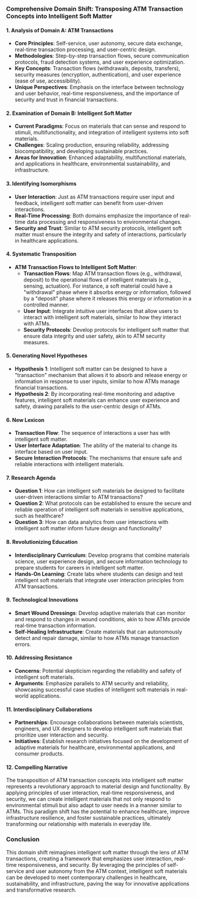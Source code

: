 ### Comprehensive Domain Shift: Transposing ATM Transaction Concepts into Intelligent Soft Matter

#### 1. Analysis of Domain A: ATM Transactions
- **Core Principles**: Self-service, user autonomy, secure data exchange, real-time transaction processing, and user-centric design.
- **Methodologies**: Step-by-step transaction flows, secure communication protocols, fraud detection systems, and user experience optimization.
- **Key Concepts**: Transaction flows (withdrawals, deposits, transfers), security measures (encryption, authentication), and user experience (ease of use, accessibility).
- **Unique Perspectives**: Emphasis on the interface between technology and user behavior, real-time responsiveness, and the importance of security and trust in financial transactions.

#### 2. Examination of Domain B: Intelligent Soft Matter
- **Current Paradigms**: Focus on materials that can sense and respond to stimuli, multifunctionality, and integration of intelligent systems into soft materials.
- **Challenges**: Scaling production, ensuring reliability, addressing biocompatibility, and developing sustainable practices.
- **Areas for Innovation**: Enhanced adaptability, multifunctional materials, and applications in healthcare, environmental sustainability, and infrastructure.

#### 3. Identifying Isomorphisms
- **User Interaction**: Just as ATM transactions require user input and feedback, intelligent soft matter can benefit from user-driven interactions.
- **Real-Time Processing**: Both domains emphasize the importance of real-time data processing and responsiveness to environmental changes.
- **Security and Trust**: Similar to ATM security protocols, intelligent soft matter must ensure the integrity and safety of interactions, particularly in healthcare applications.

#### 4. Systematic Transposition
- **ATM Transaction Flows to Intelligent Soft Matter**: 
  - **Transaction Flows**: Map ATM transaction flows (e.g., withdrawal, deposit) to the operational flows of intelligent materials (e.g., sensing, actuation). For instance, a soft material could have a "withdrawal" phase where it absorbs energy or information, followed by a "deposit" phase where it releases this energy or information in a controlled manner.
  - **User Input**: Integrate intuitive user interfaces that allow users to interact with intelligent soft materials, similar to how they interact with ATMs.
  - **Security Protocols**: Develop protocols for intelligent soft matter that ensure data integrity and user safety, akin to ATM security measures.

#### 5. Generating Novel Hypotheses
- **Hypothesis 1**: Intelligent soft matter can be designed to have a "transaction" mechanism that allows it to absorb and release energy or information in response to user inputs, similar to how ATMs manage financial transactions.
- **Hypothesis 2**: By incorporating real-time monitoring and adaptive features, intelligent soft materials can enhance user experience and safety, drawing parallels to the user-centric design of ATMs.

#### 6. New Lexicon
- **Transaction Flow**: The sequence of interactions a user has with intelligent soft matter.
- **User Interface Adaptation**: The ability of the material to change its interface based on user input.
- **Secure Interaction Protocols**: The mechanisms that ensure safe and reliable interactions with intelligent materials.

#### 7. Research Agenda
- **Question 1**: How can intelligent soft materials be designed to facilitate user-driven interactions similar to ATM transactions?
- **Question 2**: What protocols can be established to ensure the secure and reliable operation of intelligent soft materials in sensitive applications, such as healthcare?
- **Question 3**: How can data analytics from user interactions with intelligent soft matter inform future design and functionality?

#### 8. Revolutionizing Education
- **Interdisciplinary Curriculum**: Develop programs that combine materials science, user experience design, and secure information technology to prepare students for careers in intelligent soft matter.
- **Hands-On Learning**: Create labs where students can design and test intelligent soft materials that integrate user interaction principles from ATM transactions.

#### 9. Technological Innovations
- **Smart Wound Dressings**: Develop adaptive materials that can monitor and respond to changes in wound conditions, akin to how ATMs provide real-time transaction information.
- **Self-Healing Infrastructure**: Create materials that can autonomously detect and repair damage, similar to how ATMs manage transaction errors.

#### 10. Addressing Resistance
- **Concerns**: Potential skepticism regarding the reliability and safety of intelligent soft materials.
- **Arguments**: Emphasize parallels to ATM security and reliability, showcasing successful case studies of intelligent soft materials in real-world applications.

#### 11. Interdisciplinary Collaborations
- **Partnerships**: Encourage collaborations between materials scientists, engineers, and UX designers to develop intelligent soft materials that prioritize user interaction and security.
- **Initiatives**: Establish research initiatives focused on the development of adaptive materials for healthcare, environmental applications, and consumer products.

#### 12. Compelling Narrative
The transposition of ATM transaction concepts into intelligent soft matter represents a revolutionary approach to material design and functionality. By applying principles of user interaction, real-time responsiveness, and security, we can create intelligent materials that not only respond to environmental stimuli but also adapt to user needs in a manner similar to ATMs. This paradigm shift has the potential to enhance healthcare, improve infrastructure resilience, and foster sustainable practices, ultimately transforming our relationship with materials in everyday life.

### Conclusion
This domain shift reimagines intelligent soft matter through the lens of ATM transactions, creating a framework that emphasizes user interaction, real-time responsiveness, and security. By leveraging the principles of self-service and user autonomy from the ATM context, intelligent soft materials can be developed to meet contemporary challenges in healthcare, sustainability, and infrastructure, paving the way for innovative applications and transformative research.